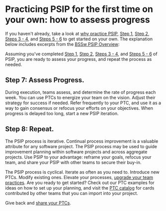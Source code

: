 # Practicing PSIP for the first time on your own: how to assess progress

If you haven't already, take a look at [why practice PSIP](pages/why_practice_PSIP.md), [Step 1](pages/how_to_start.md), [Step 2](pages/how_to_set_goals.md), [Steps 3 - 4](pages/how_to_create_ptc.md), and [Steps 5 - 6](pages/how_to_execute_plan.md) to get started on your own. The explanation below includes excerpts from the [BSSw PSIP Overview](https://github.com/betterscientificsoftware/PSIP-Tools/blob/master/PSIP-Overview.md):

Assuming you've completed [Step 1](pages/how_to_start.md), [Step 2](pages/how_to_set_goals.md), [Steps 3 - 4](pages/how_to_create_ptc.md), and [Steps 5 - 6](pages/how_to_execute_plan.md) of PSIP, you are ready to assess your progress, and repeat the process as needed.

## Step 7: Assess Progress. 
During execution, teams assess, and determine the rate of progress each week. You can use PTCs to energize your team on the vision. Adjust their strategy for success if needed. Refer frequently to your PTC, and use it as a way to gain consensus or refocus your efforts on your objectives. When progress is delayed too long, start a new PSIP iteration. 

## Step 8: Repeat.

The PSIP process is iterative. Continual process improvement is a valuable attribute for any software project. The PSIP process may be used to guide improvement planning within software projects and across aggregate projects. Use PSIP to your advantage: reframe your goals, refocus your team, and share your PSIP with other teams to secure their buy-in.

The PSIP process is cyclical. Iterate as often as you need to. Introduce new PTCs. Modify existing ones. Elevate your processes, [upgrade your team practices](https://github.com/bssw-psip). Are you ready to get started? Check out our PTC examples for ideas on how to set up your planning, and visit the [PTC catalog](https://bssw-psip.github.io/ptc-catalog/) for cards contributed by other teams that you can import into your project. 

Give back and [share your PTCs](https://bssw-psip.github.io/ptc-catalog/).
